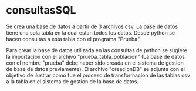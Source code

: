 # consultasSQL

Se crea una base de datos a partir de 3 archivos csv. La base de datos tiene una sola tabla en la cual estan todos los datos. Desde python se hacen consultas a esta tabla con el programa "Prueba".

Para crear la base de datos utilizada en las consultas de python se sugiere la importacion con el archivo "prueba_tabla_poblacion" (La base de datos con el nombre "prueba" debe haber sido creada en el sistema de gestion de base de datos previamente).
El archivo "creacionDB" se adjunta con el objetivo de ilustrar como fue el proceso de transformacion de las tablas csv a la tabla en el sistema de gestion de la base de datos.
